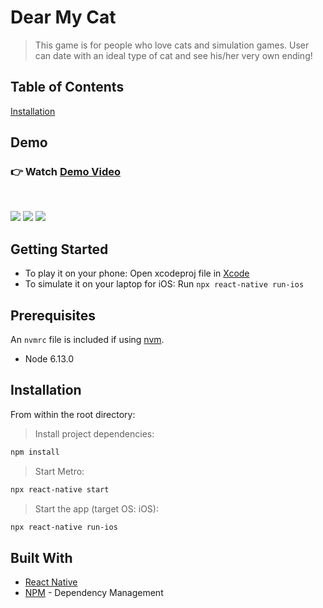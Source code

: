# Dear My Cat

> This game is for people who love cats and simulation games. User can date with an ideal type of cat and see his/her very own ending!

## Table of Contents

[Installation](#installation)

## Demo
### 👉 Watch [Demo Video](https://youtu.be/li4cXbUKn8Q)
<br>

<img src="https://i.imgur.com/Eqz2M8O.png"> <img src="https://i.imgur.com/pAPtKri.png"> <img src="https://i.imgur.com/9PNbgtu.png">


## Getting Started

- To play it on your phone: Open xcodeproj file in [Xcode](https://developer.apple.com/xcode/)
- To simulate it on your laptop for iOS: Run `npx react-native run-ios`

## Prerequisites

An `nvmrc` file is included if using [nvm](https://github.com/creationix/nvm).

- Node 6.13.0

## Installation

From within the root directory:

> Install project dependencies:

```sh
npm install
```

> Start Metro:

```sh
npx react-native start
```

> Start the app (target OS: iOS):

```sh
npx react-native run-ios
```

## Built With

* [React Native](https://reactjs.org/)
* [NPM](https://www.npmjs.com/) - Dependency Management